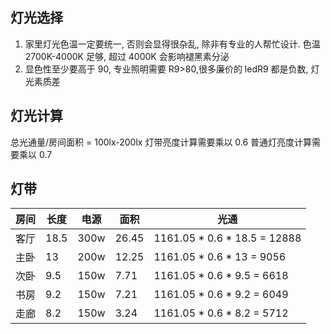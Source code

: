 ## 灯光选择

1. 家里灯光色温一定要统一, 否则会显得很杂乱, 除非有专业的人帮忙设计. 色温 2700K-4000K 足够, 超过 4000K 会影响褪黑素分泌
2. 显色性至少要高于 90, 专业照明需要 R9>80,很多廉价的 ledR9 都是负数, 灯光素质差

## 灯光计算

总光通量/房间面积 = 100lx-200lx
灯带亮度计算需要乘以 0.6
普通灯亮度计算需要乘以 0.7

## 灯带

| 房间 | 长度 | 电源 | 面积  | 光通                           |
| ---- | ---- | ---- | ----- | ------------------------------ |
| 客厅 | 18.5 | 300w | 26.45 | 1161.05 \* 0.6 \* 18.5 = 12888 |
| 主卧 | 13   | 200w | 12.25 | 1161.05 \* 0.6 \* 13 = 9056    |
| 次卧 | 9.5  | 150w | 7.71  | 1161.05 \* 0.6 \* 9.5 = 6618   |
| 书房 | 9.2  | 150w | 7.21  | 1161.05 \* 0.6 \* 9.2 = 6049   |
| 走廊 | 8.2  | 150w | 3.24  | 1161.05 \* 0.6 \* 8.2 = 5712   |
